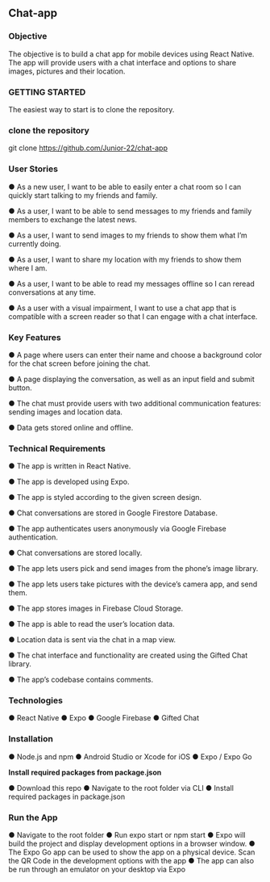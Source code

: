 <h2>Chat-app</h2>

<h3>Objective</h3>

The objective is to build a chat app for mobile devices using React Native. The app will provide users with a chat interface and options to share images, pictures and their location.


<h3>GETTING STARTED</h3>
The easiest way to start is to clone the repository.


<h3>clone the repository</h3>

git clone https://github.com/Junior-22/chat-app


<h3>User Stories</h3>

● As a new user, I want to be able to easily enter a chat room so I can quickly start talking to my
friends and family.

● As a user, I want to be able to send messages to my friends and family members to exchange
the latest news.

● As a user, I want to send images to my friends to show them what I’m currently doing.

● As a user, I want to share my location with my friends to show them where I am.

● As a user, I want to be able to read my messages offline so I can reread conversations at any
time.

● As a user with a visual impairment, I want to use a chat app that is compatible with a screen
reader so that I can engage with a chat interface.


<h3>Key Features</h3>

● A page where users can enter their name and choose a background color for the chat screen
before joining the chat.

● A page displaying the conversation, as well as an input field and submit button.

● The chat must provide users with two additional communication features: sending images
and location data.

● Data gets stored online and offline.


<h3>Technical Requirements</h3>

● The app is written in React Native.

● The app is developed using Expo.

● The app is styled according to the given screen design.

● Chat conversations are stored in Google Firestore Database.

● The app authenticates users anonymously via Google Firebase authentication.

● Chat conversations are stored locally.

● The app lets users pick and send images from the phone’s image library.

● The app lets users take pictures with the device’s camera app, and send them.

● The app stores images in Firebase Cloud Storage.

● The app is able to read the user’s location data.

● Location data is sent via the chat in a map view.

● The chat interface and functionality are created using the Gifted Chat library.

● The app’s codebase contains comments.


<h3>Technologies</h3>

● React Native
● Expo
● Google Firebase
● Gifted Chat


<h3>Installation</h3>

● Node.js and npm
● Android Studio or Xcode for iOS
● Expo / Expo Go

<b>Install required packages from package.json</b>

● Download this repo
● Navigate to the root folder via CLI
● Install required packages in package.json


<h3>Run the App</h3>

● Navigate to the root folder
● Run expo start or npm start
● Expo will build the project and display development options in a browser window.
● The Expo Go app can be used to show the app on a physical device. Scan the QR Code in the development options with the app
● The app can also be run through an emulator on your desktop via Expo